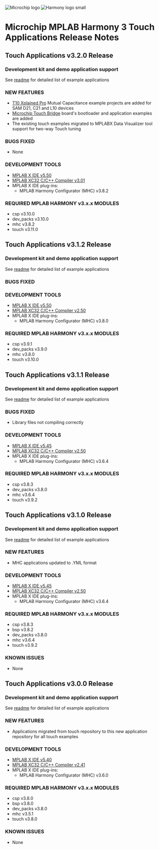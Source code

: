 ﻿![Microchip logo](https://raw.githubusercontent.com/wiki/Microchip-MPLAB-Harmony/Microchip-MPLAB-Harmony.github.io/images/microchip_logo.png)
![Harmony logo small](https://raw.githubusercontent.com/wiki/Microchip-MPLAB-Harmony/Microchip-MPLAB-Harmony.github.io/images/microchip_mplab_harmony_logo_small.png)

#  Microchip MPLAB Harmony 3 Touch Applications Release Notes

## Touch Applications v3.2.0 Release

### Development kit and demo application support

See [readme](readme.md) for detailed list of example applications

### NEW FEATURES
* [T10 Xplained Pro](https://www.microchip.com/en-us/development-tool/AC47H23A) Mutual Capacitance example projects are added for SAM D21, C21 and L10 devices
* [Microchip Touch Bridge](https://www.microchip.com/en-us/development-tool/EV96R35A) board's bootloader and application examples are added
* The existing touch examples migrated to MPLABX Data Visualizer tool support for two-way Touch tuning

### BUGS FIXED
* None

### DEVELOPMENT TOOLS 

* [MPLAB X IDE v5.50](https://www.microchip.com/mplabx-ide-windows-installer)
* [MPLAB XC32 C/C++ Compiler v3.01](https://www.microchip.com/mplab/compilers)
* MPLAB X IDE plug-ins:
  * MPLAB Harmony Configurator (MHC) v3.8.2 

### REQUIRED MPLAB HARMONY v3.x.x MODULES 

* csp v3.10.0
* dev_packs v3.10.0
* mhc v3.8.2
* touch v3.11.0

## Touch Applications v3.1.2 Release

### Development kit and demo application support

See [readme](readme.md) for detailed list of example applications

### BUGS FIXED

### DEVELOPMENT TOOLS 

* [MPLAB X IDE v5.50](https://www.microchip.com/mplabx-ide-windows-installer)
* [MPLAB XC32 C/C++ Compiler v2.50](https://www.microchip.com/mplab/compilers)
* MPLAB X IDE plug-ins:
  * MPLAB Harmony Configurator (MHC) v3.8.0 

### REQUIRED MPLAB HARMONY v3.x.x MODULES 

* csp v3.9.1
* dev_packs v3.9.0
* mhc v3.8.0
* touch v3.10.0
## Touch Applications v3.1.1 Release

### Development kit and demo application support

See [readme](readme.md) for detailed list of example applications

### BUGS FIXED
* Library files not compiling correctly

### DEVELOPMENT TOOLS 

* [MPLAB X IDE v5.45](https://www.microchip.com/mplabx-ide-windows-installer)
* [MPLAB XC32 C/C++ Compiler v2.50](https://www.microchip.com/mplab/compilers)
* MPLAB X IDE plug-ins:
  * MPLAB Harmony Configurator (MHC) v3.6.4 

### REQUIRED MPLAB HARMONY v3.x.x MODULES 

* csp v3.8.3
* dev_packs v3.8.0
* mhc v3.6.4
* touch v3.9.2

## Touch Applications v3.1.0 Release

### Development kit and demo application support

See [readme](readme.md) for detailed list of example applications


### NEW FEATURES

* MHC applications updated to .YML format

### DEVELOPMENT TOOLS 

* [MPLAB X IDE v5.45](https://www.microchip.com/mplabx-ide-windows-installer)
* [MPLAB XC32 C/C++ Compiler v2.50](https://www.microchip.com/mplab/compilers)
* MPLAB X IDE plug-ins:
  * MPLAB Harmony Configurator (MHC) v3.6.4 

### REQUIRED MPLAB HARMONY v3.x.x MODULES 

* csp v3.8.3
* bsp v3.8.2
* dev_packs v3.8.0
* mhc v3.6.4
* touch v3.9.2

### KNOWN ISSUES

* None

## Touch Applications v3.0.0 Release

### Development kit and demo application support

See [readme](readme.md) for detailed list of example applications


### NEW FEATURES

* Applications migrated from touch repository to this new application repository for all touch examples


### DEVELOPMENT TOOLS 

* [MPLAB X IDE v5.40](https://www.microchip.com/mplabx-ide-windows-installer)
* [MPLAB XC32 C/C++ Compiler v2.41](https://www.microchip.com/mplab/compilers)
* MPLAB X IDE plug-ins:
  * MPLAB Harmony Configurator (MHC) v3.6.0 

### REQUIRED MPLAB HARMONY v3.x.x MODULES 

* csp v3.8.0
* bsp v3.8.0
* dev_packs v3.8.0
* mhc v3.5.1 
* touch v3.8.0

### KNOWN ISSUES

* None